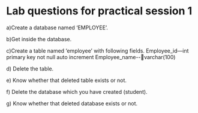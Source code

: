 # Lab questions for practical session 1

a)Create a database named ‘EMPLOYEE’.

b)Get inside the database.

c)Create a table named ‘employee’ with following fields.
Employee_id—int primary key not null auto increment
Employee_name--varchar(100)

d) Delete the table.

e) Know whether that deleted table exists or not.

f) Delete the database which you have created (student).

g) Know whether that deleted database exists or not.
